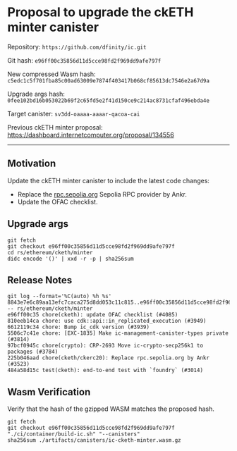 # Proposal to upgrade the ckETH minter canister

Repository: `https://github.com/dfinity/ic.git`

Git hash: `e96ff00c35856d11d5cce98fd2f969dd9afe797f`

New compressed Wasm hash: `c5edc1c5f701fba85c00ad63009e7874f403417b068cf85613dc7546e2a67d9a`

Upgrade args hash: `0fee102bd16b053022b69f2c65fd5e2f41d150ce9c214ac8731cfaf496ebda4e`

Target canister: `sv3dd-oaaaa-aaaar-qacoa-cai`

Previous ckETH minter proposal: https://dashboard.internetcomputer.org/proposal/134556

---

## Motivation

Update the ckETH minter canister to include the latest code changes:
* Replace the [rpc.sepolia.org](https://rpc.sepolia.org/) Sepolia RPC provider by Ankr.
* Update the OFAC checklist.

## Upgrade args

```
git fetch
git checkout e96ff00c35856d11d5cce98fd2f969dd9afe797f
cd rs/ethereum/cketh/minter
didc encode '()' | xxd -r -p | sha256sum
```

## Release Notes

```
git log --format='%C(auto) %h %s' 8843e7e6c89aa13efc7caca275d8dd053c11c815..e96ff00c35856d11d5cce98fd2f969dd9afe797f -- rs/ethereum/cketh/minter
e96ff00c35 chore(cketh): update OFAC checklist (#4085)
810eeb14ca chore: use cdk::api::in_replicated_execution (#3949)
6612119c34 chore: Bump ic_cdk version (#3939)
5506c7c41e chore: [EXC-1835] Make ic-management-canister-types private (#3814)
97bcf0945c chore(crypto): CRP-2693 Move ic-crypto-secp256k1 to packages (#3784)
225b046aad chore(cketh/ckerc20): Replace rpc.sepolia.org by Ankr (#3523)
484a58d15c test(cketh): end-to-end test with `foundry` (#3014)
 ```

## Wasm Verification

Verify that the hash of the gzipped WASM matches the proposed hash.

```
git fetch
git checkout e96ff00c35856d11d5cce98fd2f969dd9afe797f
"./ci/container/build-ic.sh" "--canisters"
sha256sum ./artifacts/canisters/ic-cketh-minter.wasm.gz
```
